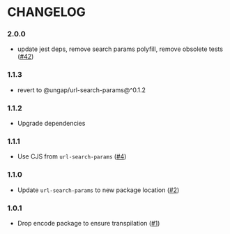 # CHANGELOG

### 2.0.0
- update jest deps, remove search params polyfill, remove obsolete tests ([#42])

### 1.1.3

- revert to @ungap/url-search-params@^0.1.2

### 1.1.2

- Upgrade dependencies

### 1.1.1

- Use CJS from `url-search-params` ([#4])

### 1.1.0

- Update `url-search-params` to new package location ([#2])

### 1.0.1

- Drop encode package to ensure transpilation ([#1])

[#1]:https://github.com/godaddy/transform-url/pull/1
[#2]:https://github.com/godaddy/transform-url/pull/2
[#4]:https://github.com/godaddy/transform-url/pull/4
[#42]:https://github.com/godaddy/transform-url/pull/42
